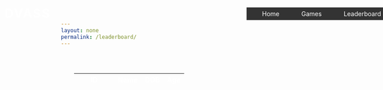 ```yaml
---
layout: none
permalink: /leaderboard/
---
```


<head>
    <link rel="stylesheet" type="text/css" href="{{ site.baseurl }}/index.css">
    <!-- JQuery -->
    <script type="text/javascript" language="javascript" src="https://code.jquery.com/jquery-3.5.1.js"></script>
    <script type="text/javascript" language="javascript" src="https://cdn.datatables.net/1.13.4/js/jquery.dataTables.min.js"></script>
    <!-- Bootstrap -->
    <script type="text/javascript" language="javascript" src="https://cdn.datatables.net/1.13.4/js/dataTables.bootstrap5.min.js"></script>
    
  <style>
        #flaskTable th:first-child {
            width: 75px;
        }

        #flaskTable td:not(:first-child) {
          width: 150px;
        }

        section { 
            position: relative;
            width: 100%;
            height: 100vh;
            padding: 30px;
            display: flex;
            margin:auto;
            text-align:center;
        }

        table { border: none; border-collapse: collapse; color:white; }

        .row {position:relative; display:flex; justify-content:space-around;}

        ul {
            list-style-type: none;
            margin: 0;
            padding: 0;
            overflow: hidden;
            background-color: #333333;
        }

        li {
            float: left;
        }

        li a {
            display: block;
            color: white;
            text-align: center;
            padding: 16px;
            text-decoration: none;
        }

        li a:hover {
            background-color: #111111;
        }

        header 
        {
            position: absolute;
            top: 0;
            left: 0;
            width: 100%;
            padding: 30px 100px;
            display: flex;
            justify-content: space-between;
            align-items: center;
            z-index: 10000;
        }

        header .logo
        {
            color: #fff;
            font-weight: 700;
            text-decoration: none;
            font-size: 2em;
            text-transform: uppercase;
            letter-spacing: 2px;
        }

        header ul 
        {
            display: flex;
            justify-content: center;
            align-items: center;
        }

        header ul li
        {
            list-style: none;
            margin-left: 20px;
        }

        header ul li a
        {
            text-decoration: none;
            padding: 6px 15px;
            color: #fff;
            border-radius: 20px; 
        }

        header ul li a:hover
        {
            background: #fff;
            color: #274510;
        }
  </style>

</head>
<body>
<header>
    <a href="{{ site.baseurl }}/index" class="logo">DVASS</a>
    <ul>
        <li><a href="{{ site.baseurl }}/index">Home</a></li>
        <li><a href="{{ site.baseurl }}/games">Games</a></li>
        <li><a href="{{ site.baseurl }}/leaderboard/">Leaderboard</a></li>
        <li><a href="{{ site.baseurl }}/about">About</a></li>
    </ul>
</header>
<section>
    <table id="flaskTable" class="table table-striped nowrap" style="width:100%">
        <thead id="flaskHead">
            <tr>
                <th>ID</th>
                <th>Name</th>
                <th>DOB</th>
                <th>Age</th>
            </tr>
        </thead>
        <tbody id="flaskBody"></tbody>
    </table>
</section>
</body>

<script>
  $(document).ready(function() {
    fetch('https://flask.nighthawkcodingsociety.com/api/users/', { mode: 'cors' })
    .then(response => {
      if (!response.ok) {
        throw new Error('API response failed');
      }
      return response.json();
    })
    .then(data => {
      for (const row of data) {
        $('#flaskBody').append('<tr><td>' + 
            row.id + '</td><td>' + 
            row.name + '</td><td>' + 
            row.dob + '</td><td>' + 
            row.age + '</td></tr>');
      }
      $("#flaskTable").DataTable();
    })
    .catch(error => {
      console.error('Error:', error);
    });
  });
</script>
